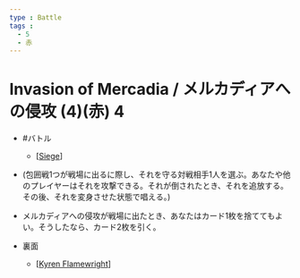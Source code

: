 ```yaml
---
type : Battle
tags : 
  - 5
  - 赤
---
```


# Invasion of Mercadia / メルカディアへの侵攻 (4)(赤) 4

* #バトル
  * [[Siege]]

* (包囲戦1つが戦場に出るに際し、それを守る対戦相手1人を選ぶ。あなたや他のプレイヤーはそれを攻撃できる。それが倒されたとき、それを追放する。その後、それを変身させた状態で唱える。)
* メルカディアへの侵攻が戦場に出たとき、あなたはカード1枚を捨ててもよい。そうしたなら、カード2枚を引く。

* 裏面
  * [[Kyren Flamewright]]


[//begin]: # "Autogenerated link references for markdown compatibility"
[Siege]: ../../KeywordAbilities/Siege.md "Siege / 包囲戦"
[Kyren Flamewright]: <../Creatures/Kyren Flamewright.md> "Kyren Flamewright / カイレンの火炎職人 3/3"
[//end]: # "Autogenerated link references"
